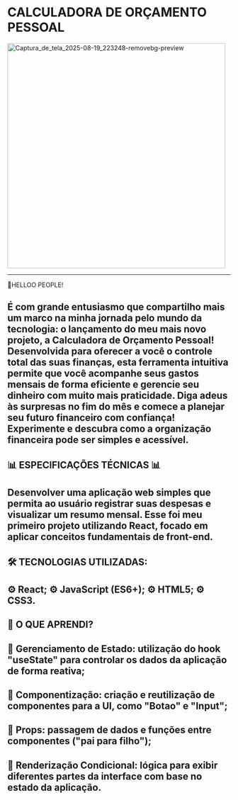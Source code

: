 # CALCULADORA DE ORÇAMENTO PESSOAL
<img width="492" height="508" alt="Captura_de_tela_2025-08-19_223248-removebg-preview" src="https://github.com/user-attachments/assets/64053782-93ee-4510-983a-a80680f8de1f" />


-----
🔖HELLOO PEOPLE!

É com grande entusiasmo que compartilho mais um marco na minha jornada pelo mundo da tecnologia: o lançamento do meu mais novo projeto, a **Calculadora de Orçamento Pessoal**!
Desenvolvida para oferecer a você o controle total das suas finanças, esta ferramenta intuitiva permite que você acompanhe seus gastos mensais de forma eficiente e gerencie seu dinheiro com muito mais praticidade. Diga adeus às surpresas no fim do mês e comece a planejar seu futuro financeiro com confiança!
Experimente e descubra como a organização financeira pode ser simples e acessível.
------
📊 **ESPECIFICAÇÕES TÉCNICAS** 📊
----
Desenvolver uma aplicação web simples que permita ao usuário registrar suas despesas e visualizar um resumo mensal. Esse foi meu primeiro projeto utilizando React, focado em aplicar conceitos fundamentais de front-end.
----
🛠️ TECNOLOGIAS UTILIZADAS:
----
⚙️ React;
⚙️ JavaScript (ES6+);
⚙️ HTML5;
⚙️ CSS3.
------
📑 O QUE APRENDI?
----
📌 Gerenciamento de Estado: utilização do hook "useState" para controlar os dados da aplicação de forma reativa;
----
📌 Componentização: criação e reutilização de componentes para a UI, como "Botao" e "Input";
----
📌 Props: passagem de dados e funções entre componentes ("pai para filho");
----
📌 Renderização Condicional: lógica para exibir diferentes partes da interface com base no estado da aplicação.
----



